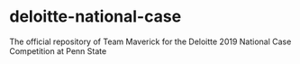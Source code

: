 # deloitte-national-case
The official repository of Team Maverick for the Deloitte 2019 National Case Competition at Penn State
